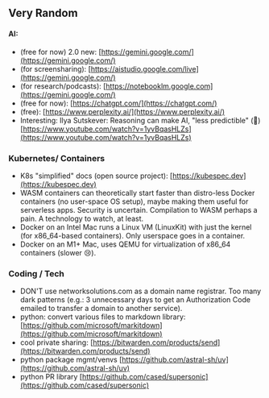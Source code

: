 ## Very Random
#### AI:
- (free for now) 2.0 new: [https://gemini.google.com/](https://gemini.google.com/)
- (for screensharing): [https://aistudio.google.com/live](https://gemini.google.com/)
- (for research/podcasts): [https://notebooklm.google.com](https://gemini.google.com/)
- (free for now): [https://chatgpt.com/](https://chatgpt.com/)
- (free): [https://www.perplexity.ai/](https://www.perplexity.ai/)
- Interesting: Ilya Sutskever: Reasoning can make AI, "less predictible" (🤯) [https://www.youtube.com/watch?v=1yvBqasHLZs](https://www.youtube.com/watch?v=1yvBqasHLZs)

### Kubernetes/ Containers
- K8s "simplified" docs (open source project): [https://kubespec.dev](https://kubespec.dev)
- WASM containers can theoretically start faster than distro-less Docker containers (no user-space OS setup), maybe making them useful for serverless apps. Security is uncertain. Compilation to WASM perhaps a pain. A technology to watch, at least.
- Docker on an Intel Mac runs a Linux VM (LinuxKit) with just the kernel (for x86_64-based containers). Only userspace goes in a container.
- Docker on an M1+ Mac, uses QEMU for virtualization of x86_64 containers (slower 😢).

### Coding / Tech
- DON'T use networksolutions.com as a domain name registrar. Too many dark patterns (e.g.: 3 unnecessary days to get an Authorization Code emailed to transfer a domain to another service).
- python: convert various files to markdown library: [https://github.com/microsoft/markitdown](https://github.com/microsoft/markitdown)
- cool private sharing: [https://bitwarden.com/products/send](https://bitwarden.com/products/send)
- python package mgmt/venvs [https://github.com/astral-sh/uv](https://github.com/astral-sh/uv)
- python PR library [https://github.com/cased/supersonic](https://github.com/cased/supersonic)
